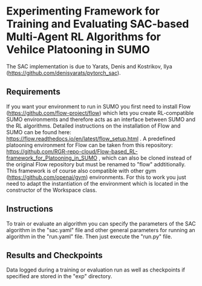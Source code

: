 # Experimenting Framework for Training and Evaluating SAC-based Multi-Agent RL Algorithms for Vehilce Platooning in SUMO

The SAC implementation is due to Yarats, Denis and Kostrikov, Ilya (https://github.com/denisyarats/pytorch_sac).

## Requirements
If you want your environment to run in SUMO you first need to install Flow (https://github.com/flow-project/flow) which lets you create RL-compatible SUMO environments and therefore acts as an interface between SUMO and the RL algorithms. Detailed instructions on the installation of Flow and SUMO can be found here: https://flow.readthedocs.io/en/latest/flow_setup.html . A predefined platooning environment for Flow can be taken from this repository: https://github.com/RGR-repo-cloud/Flow-based_RL-framework_for_Platooning_in_SUMO , which can also be cloned instead of the original Flow repository but must be renamed to "flow" addtitionally. This framework is of course also compatible with other gym (https://github.com/openai/gym) environments. For this to work you just need to adapt the instantiation of the environment which is located in the constructor of the Workspace class.

## Instructions
To train or evaluate an algorithm you can specify the parameters of the SAC algorithm in the "sac.yaml" file and other general parameters for running an algorithm in the "run.yaml" file. Then just execute the "run.py" file.

## Results and Checkpoints
Data logged during a training or evaluation run as well as checkpoints if specified are stored in the "exp" directory. 

